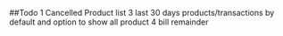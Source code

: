 ##Todo
1 Cancelled Product list
3 last 30 days products/transactions by default and option to show all product
4 bill remainder